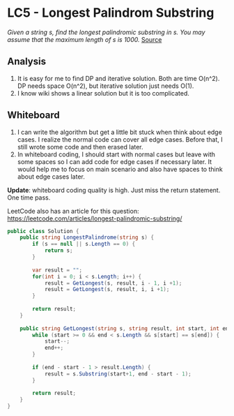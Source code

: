 # LC5 - Longest Palindrom Substring
*Given a string s, find the longest palindromic substring in s. You may assume that the maximum length of s is 1000.* [Source](https://leetcode.com/problems/longest-palindromic-substring/#/description)

## Analysis
1. It is easy for me to find DP and iterative solution. Both are time O(n^2). DP needs space O(n^2), but iterative solution just needs O(1). 
2. I know wiki shows a linear solution but it is too complicated.

## Whiteboard
1. I can write the algorithm but get a little bit stuck when think about edge cases. I realize the normal code can cover all edge cases. Before that, I still wrote some code and then erased later. 
2. In whiteboard coding, I should start with normal cases but leave with some spaces so I can add code for edge cases if necessary later. It would help me to focus on main scenario and also have spaces to think about edge cases later.

**Update**: whiteboard coding quality is high. Just miss the return statement. One time pass.

LeetCode also has an article for this question: https://leetcode.com/articles/longest-palindromic-substring/

```c#
public class Solution {
    public string LongestPalindrome(string s) {
        if (s == null || s.Length == 0) {
            return s;
        }
        
        var result = "";
        for(int i = 0; i < s.Length; i++) {
            result = GetLongest(s, result, i - 1, i +1);
            result = GetLongest(s, result, i, i +1);
        }
        
        return result;        
    }
    
    public string GetLongest(string s, string result, int start, int end) {
        while (start >= 0 && end < s.Length && s[start] == s[end]) {
            start--;
            end++;
        }
        
        if (end - start - 1 > result.Length) {
            result = s.Substring(start+1, end - start - 1);
        }
        
        return result;
    }
}

```
